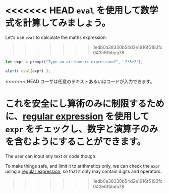 <<<<<<< HEAD
`eval` を使用して数学式を計算してみましょう。
=======
Let's use `eval` to calculate the maths expression:
>>>>>>> 1edb0a38330b54d2e1916f5193fc043e6fbbea78

```js demo run
let expr = prompt("Type an arithmetic expression?", '2*3+2');

alert( eval(expr) );
```

<<<<<<< HEAD
ユーザは任意のテキストあるいはコードが入力できます。

これを安全にし算術のみに制限するために、[regular expression](info:regular-expressions) を使用して `expr` をチェックし、数字と演算子のみを含むようにすることができます。
=======
The user can input any text or code though.

To make things safe, and limit it to arithmetics only, we can check the `expr` using a [regular expression](info:regular-expressions), so that it only may contain digits and operators.
>>>>>>> 1edb0a38330b54d2e1916f5193fc043e6fbbea78
